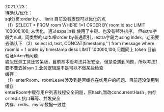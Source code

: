  2021.7.23：  
 待确认/优化：  
 sql分页:order by 、 limit  目前没有发现可以优化的点  
 （1）SELECT * FROM room WHERE 1=1 ORDER BY room.id asc LIMIT 100000,100; 未优化，通过expalin看,使用了主键、也没有额外排序。
  但extra字段为null，同类型的sql如果order by普通索引，extra字段为using index。老田要去确认下
 （2）select id, text, CONCAT(timestamp,'') from message where roomId = 1 order by timestamp desc LIMIT 100000,100;问题同上
 token 目前验证token有问题  
 貌似压测工具比较呆板，目前基本没考虑并发安全，但是没遇到问题，所以考虑1.要不要去掉syn 2.业务逻辑是不是可以不做某些检查    
 缓存：  
 （1）enterRoom、roomLeave涉及到是否缓存在线用户的问题、目前还没使用到缓存    
 enterRoom中缓存用户列表线程安全问题，原hash,暂改concurrentHash ; 内存or redis
 接口幂等、并发安全  
 内存、redis、mysql数据一致性  

    
